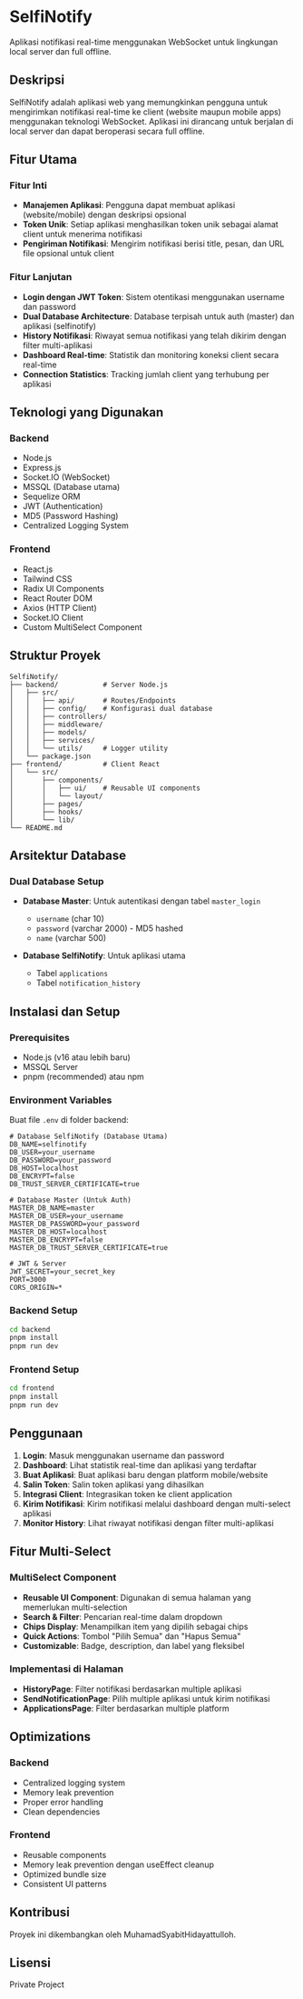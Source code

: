 # SelfiNotify

Aplikasi notifikasi real-time menggunakan WebSocket untuk lingkungan local server dan full offline.

## Deskripsi

SelfiNotify adalah aplikasi web yang memungkinkan pengguna untuk mengirimkan notifikasi real-time ke client (website maupun mobile apps) menggunakan teknologi WebSocket. Aplikasi ini dirancang untuk berjalan di local server dan dapat beroperasi secara full offline.

## Fitur Utama

### Fitur Inti
- **Manajemen Aplikasi**: Pengguna dapat membuat aplikasi (website/mobile) dengan deskripsi opsional
- **Token Unik**: Setiap aplikasi menghasilkan token unik sebagai alamat client untuk menerima notifikasi
- **Pengiriman Notifikasi**: Mengirim notifikasi berisi title, pesan, dan URL file opsional untuk client

### Fitur Lanjutan
- **Login dengan JWT Token**: Sistem otentikasi menggunakan username dan password
- **Dual Database Architecture**: Database terpisah untuk auth (master) dan aplikasi (selfinotify)
- **History Notifikasi**: Riwayat semua notifikasi yang telah dikirim dengan filter multi-aplikasi
- **Dashboard Real-time**: Statistik dan monitoring koneksi client secara real-time
- **Connection Statistics**: Tracking jumlah client yang terhubung per aplikasi

## Teknologi yang Digunakan

### Backend
- Node.js
- Express.js
- Socket.IO (WebSocket)
- MSSQL (Database utama)
- Sequelize ORM
- JWT (Authentication)
- MD5 (Password Hashing)
- Centralized Logging System

### Frontend
- React.js
- Tailwind CSS
- Radix UI Components
- React Router DOM
- Axios (HTTP Client)
- Socket.IO Client
- Custom MultiSelect Component

## Struktur Proyek

```
SelfiNotify/
├── backend/           # Server Node.js
│   ├── src/
│   │   ├── api/       # Routes/Endpoints
│   │   ├── config/    # Konfigurasi dual database
│   │   ├── controllers/
│   │   ├── middleware/
│   │   ├── models/
│   │   ├── services/
│   │   └── utils/     # Logger utility
│   └── package.json
├── frontend/          # Client React
│   └── src/
│       ├── components/
│       │   ├── ui/    # Reusable UI components
│       │   └── layout/
│       ├── pages/
│       ├── hooks/
│       └── lib/
└── README.md
```

## Arsitektur Database

### Dual Database Setup
- **Database Master**: Untuk autentikasi dengan tabel `master_login`
  - `username` (char 10)
  - `password` (varchar 2000) - MD5 hashed
  - `name` (varchar 500)

- **Database SelfiNotify**: Untuk aplikasi utama
  - Tabel `applications`
  - Tabel `notification_history`

## Instalasi dan Setup

### Prerequisites
- Node.js (v16 atau lebih baru)
- MSSQL Server
- pnpm (recommended) atau npm

### Environment Variables
Buat file `.env` di folder backend:

```env
# Database SelfiNotify (Database Utama)
DB_NAME=selfinotify
DB_USER=your_username
DB_PASSWORD=your_password
DB_HOST=localhost
DB_ENCRYPT=false
DB_TRUST_SERVER_CERTIFICATE=true

# Database Master (Untuk Auth)
MASTER_DB_NAME=master
MASTER_DB_USER=your_username
MASTER_DB_PASSWORD=your_password
MASTER_DB_HOST=localhost
MASTER_DB_ENCRYPT=false
MASTER_DB_TRUST_SERVER_CERTIFICATE=true

# JWT & Server
JWT_SECRET=your_secret_key
PORT=3000
CORS_ORIGIN=*
```

### Backend Setup
```bash
cd backend
pnpm install
pnpm run dev
```

### Frontend Setup
```bash
cd frontend
pnpm install
pnpm run dev
```

## Penggunaan

1. **Login**: Masuk menggunakan username dan password
2. **Dashboard**: Lihat statistik real-time dan aplikasi yang terdaftar
3. **Buat Aplikasi**: Buat aplikasi baru dengan platform mobile/website
4. **Salin Token**: Salin token aplikasi yang dihasilkan
5. **Integrasi Client**: Integrasikan token ke client application
6. **Kirim Notifikasi**: Kirim notifikasi melalui dashboard dengan multi-select aplikasi
7. **Monitor History**: Lihat riwayat notifikasi dengan filter multi-aplikasi

## Fitur Multi-Select

### MultiSelect Component
- **Reusable UI Component**: Digunakan di semua halaman yang memerlukan multi-selection
- **Search & Filter**: Pencarian real-time dalam dropdown
- **Chips Display**: Menampilkan item yang dipilih sebagai chips
- **Quick Actions**: Tombol "Pilih Semua" dan "Hapus Semua"
- **Customizable**: Badge, description, dan label yang fleksibel

### Implementasi di Halaman
- **HistoryPage**: Filter notifikasi berdasarkan multiple aplikasi
- **SendNotificationPage**: Pilih multiple aplikasi untuk kirim notifikasi
- **ApplicationsPage**: Filter berdasarkan multiple platform

## Optimizations

### Backend
- Centralized logging system
- Memory leak prevention
- Proper error handling
- Clean dependencies

### Frontend
- Reusable components
- Memory leak prevention dengan useEffect cleanup
- Optimized bundle size
- Consistent UI patterns

## Kontribusi

Proyek ini dikembangkan oleh MuhamadSyabitHidayattulloh.

## Lisensi

Private Project

